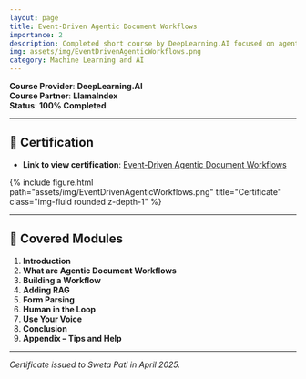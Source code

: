 ```yaml
---
layout: page
title: Event-Driven Agentic Document Workflows
importance: 2
description: Completed short course by DeepLearning.AI focused on agentic workflows for automating document processing using RAG and human-in-the-loop strategies.
img: assets/img/EventDrivenAgenticWorkflows.png
category: Machine Learning and AI
---
```


**Course Provider**: **DeepLearning.AI**  
**Course Partner**: **LlamaIndex**  
**Status**: **100% Completed**

---

## **📜 Certification**
- **Link to view certification**: <a href="https://learn.deeplearning.ai/accomplishments/81a0e776-b457-4584-853d-1cf8023b81e1?usp=sharing" target="_blank">Event-Driven Agentic Document Workflows</a>

{% include figure.html path="assets/img/EventDrivenAgenticWorkflows.png" title="Certificate" class="img-fluid rounded z-depth-1" %}

---

## 📘 **Covered Modules**

1. **Introduction**  
2. **What are Agentic Document Workflows**  
3. **Building a Workflow**  
4. **Adding RAG**  
5. **Form Parsing**  
6. **Human in the Loop**  
7. **Use Your Voice**  
8. **Conclusion**  
9. **Appendix – Tips and Help**

---

*Certificate issued to Sweta Pati in April 2025.*
